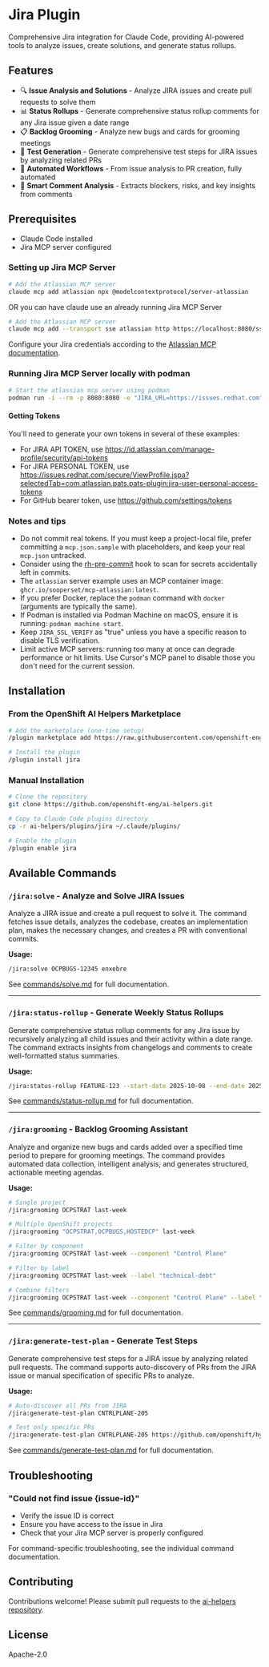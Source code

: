 # Jira Plugin

Comprehensive Jira integration for Claude Code, providing AI-powered tools to analyze issues, create solutions, and generate status rollups.

## Features

- 🔍 **Issue Analysis and Solutions** - Analyze JIRA issues and create pull requests to solve them
- 📊 **Status Rollups** - Generate comprehensive status rollup comments for any Jira issue given a date range
- 📋 **Backlog Grooming** - Analyze new bugs and cards for grooming meetings
- 🧪 **Test Generation** - Generate comprehensive test steps for JIRA issues by analyzing related PRs
- 🤖 **Automated Workflows** - From issue analysis to PR creation, fully automated
- 💬 **Smart Comment Analysis** - Extracts blockers, risks, and key insights from comments

## Prerequisites

- Claude Code installed
- Jira MCP server configured

### Setting up Jira MCP Server

```bash
# Add the Atlassian MCP server
claude mcp add atlassian npx @modelcontextprotocol/server-atlassian
```

OR you can have claude use an already running Jira MCP Server

```bash
# Add the Atlassian MCP server
claude mcp add --transport sse atlassian http https://localhost:8080/sse
```

Configure your Jira credentials according to the [Atlassian MCP documentation](https://github.com/modelcontextprotocol/servers/tree/main/src/atlassian).

### Running Jira MCP Server locally with podman

```bash
# Start the atlassian mcp server using podman
podman run -i --rm -p 8080:8080 -e "JIRA_URL=https://issues.redhat.com" -e "JIRA_USERNAME" -e "JIRA_API_TOKEN" -e "JIRA_PERSONAL_TOKEN" -e "JIRA_SSL_VERIFY" ghcr.io/sooperset/mcp-atlassian:latest --transport sse --port 8080 -vv
```

#### Getting Tokens 
You'll need to generate your own tokens in several of these examples:

- For JIRA API TOKEN, use https://id.atlassian.com/manage-profile/security/api-tokens
- For JIRA PERSONAL TOKEN, use https://issues.redhat.com/secure/ViewProfile.jspa?selectedTab=com.atlassian.pats.pats-plugin:jira-user-personal-access-tokens
- For GitHub bearer token, use https://github.com/settings/tokens

### Notes and tips

- Do not commit real tokens. If you must keep a project-local file, prefer committing a `mcp.json.sample` with placeholders, and keep your real `mcp.json` untracked.
- Consider using the [rh-pre-commit](https://source.redhat.com/departments/it/it_information_security/leaktk/leaktk_components/rh_pre_commit) hook to scan for secrets accidentally left in commits.
- The `atlassian` server example uses an MCP container image: `ghcr.io/sooperset/mcp-atlassian:latest`.
- If you prefer Docker, replace the `podman` command with `docker` (arguments are typically the same).
- If Podman is installed via Podman Machine on macOS, ensure it is running: `podman machine start`.
- Keep `JIRA_SSL_VERIFY` as "true" unless you have a specific reason to disable TLS verification.
- Limit active MCP servers: running too many at once can degrade performance or hit limits. Use Cursor's MCP panel to disable those you don't need for the current session.



## Installation

### From the OpenShift AI Helpers Marketplace

```bash
# Add the marketplace (one-time setup)
/plugin marketplace add https://raw.githubusercontent.com/openshift-eng/ai-helpers/main/marketplace.json

# Install the plugin
/plugin install jira
```

### Manual Installation

```bash
# Clone the repository
git clone https://github.com/openshift-eng/ai-helpers.git

# Copy to Claude Code plugins directory
cp -r ai-helpers/plugins/jira ~/.claude/plugins/

# Enable the plugin
/plugin enable jira
```

## Available Commands

### `/jira:solve` - Analyze and Solve JIRA Issues

Analyze a JIRA issue and create a pull request to solve it. The command fetches issue details, analyzes the codebase, creates an implementation plan, makes the necessary changes, and creates a PR with conventional commits.

**Usage:**
```bash
/jira:solve OCPBUGS-12345 enxebre
```

See [commands/solve.md](commands/solve.md) for full documentation.

---

### `/jira:status-rollup` - Generate Weekly Status Rollups

Generate comprehensive status rollup comments for any Jira issue by recursively analyzing all child issues and their activity within a date range. The command extracts insights from changelogs and comments to create well-formatted status summaries.

**Usage:**
```bash
/jira:status-rollup FEATURE-123 --start-date 2025-10-08 --end-date 2025-10-14
```

See [commands/status-rollup.md](commands/status-rollup.md) for full documentation.

---

### `/jira:grooming` - Backlog Grooming Assistant

Analyze and organize new bugs and cards added over a specified time period to prepare for grooming meetings. The command provides automated data collection, intelligent analysis, and generates structured, actionable meeting agendas.

**Usage:**
```bash
# Single project
/jira:grooming OCPSTRAT last-week

# Multiple OpenShift projects
/jira:grooming "OCPSTRAT,OCPBUGS,HOSTEDCP" last-week

# Filter by component
/jira:grooming OCPSTRAT last-week --component "Control Plane"

# Filter by label
/jira:grooming OCPSTRAT last-week --label "technical-debt"

# Combine filters
/jira:grooming OCPSTRAT last-week --component "Control Plane" --label "security"
```
See [commands/grooming.md](commands/grooming.md) for full documentation.

---

### `/jira:generate-test-plan` - Generate Test Steps

Generate comprehensive test steps for a JIRA issue by analyzing related pull requests. The command supports auto-discovery of PRs from the JIRA issue or manual specification of specific PRs to analyze.

**Usage:**
```bash
# Auto-discover all PRs from JIRA
/jira:generate-test-plan CNTRLPLANE-205

# Test only specific PRs
/jira:generate-test-plan CNTRLPLANE-205 https://github.com/openshift/hypershift/pull/6888
```

See [commands/generate-test-plan.md](commands/generate-test-plan.md) for full documentation.

## Troubleshooting

### "Could not find issue {issue-id}"
- Verify the issue ID is correct
- Ensure you have access to the issue in Jira
- Check that your Jira MCP server is properly configured

For command-specific troubleshooting, see the individual command documentation.

## Contributing

Contributions welcome! Please submit pull requests to the [ai-helpers repository](https://github.com/openshift-eng/ai-helpers).

## License

Apache-2.0
